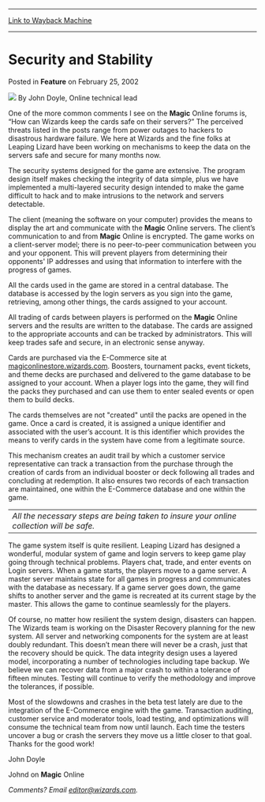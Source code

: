 
---
[Link to Wayback Machine](https://web.archive.org/web/20160113072059/http://magic.wizards.com/en/articles/archive/feature/security-and-stability-2002-02-25)

[_metadata_:author]:- "John Doyle"
[_metadata_:description]:- "One of the more common comments I see on the Magic Online forums is, “How can Wizards keep the cards safe on their servers?” The perceived threats listed in the posts range from power outages to hackers to disastrous hardware failure. We here at Wizards and the fine folks at Leaping Lizard have been working on mechanisms to keep the data on the servers safe and secure for many months now."
[_metadata_:generator]:- "Drupal 7 (http://drupal.org)"
[_metadata_:publish_date]:- "2002-02-25"
[_metadata_:title]:- "Security and Stability"
[_metadata_:wayback_capture_timestamp]:- "2016-01-13 07:20:59+00:00"
[_metadata_:wayback_raw_url]:- "https://web.archive.org/web/20160113072059id_/http://magic.wizards.com/en/articles/archive/feature/security-and-stability-2002-02-25"
[_metadata_:wayback_url]:- "http://magic.wizards.com/en/articles/archive/feature/security-and-stability-2002-02-25"
---


Security and Stability
======================



 Posted in **Feature**
 on February 25, 2002 






![](https://media.magic.wizards.com/styles/auth_small/public/generic-avatar-150_293.png)
By John Doyle, Online technical lead











One of the more common comments I see on the **Magic** Online forums is, “How can Wizards keep the cards safe on their servers?” The perceived threats listed in the posts range from power outages to hackers to disastrous hardware failure. We here at Wizards and the fine folks at Leaping Lizard have been working on mechanisms to keep the data on the servers safe and secure for many months now.

The security systems designed for the game are extensive. The program design itself makes checking the integrity of data simple, plus we have implemented a multi-layered security design intended to make the game difficult to hack and to make intrusions to the network and servers detectable.

The client (meaning the software on your computer) provides the means to display the art and communicate with the **Magic** Online servers. The client’s communication to and from **Magic** Online is encrypted. The game works on a client-server model; there is no peer-to-peer communication between you and your opponent. This will prevent players from determining their opponents' IP addresses and using that information to interfere with the progress of games.

All the cards used in the game are stored in a central database. The database is accessed by the login servers as you sign into the game, retrieving, among other things, the cards assigned to your account.

All trading of cards between players is performed on the **Magic** Online servers and the results are written to the database. The cards are assigned to the appropriate accounts and can be tracked by administrators. This will keep trades safe and secure, in an electronic sense anyway.

Cards are purchased via the E-Commerce site at [magiconlinestore.wizards.com](http://archive.wizards.com/Magic/Magazine/Article.aspx?x=magconlinestore.wizards.com). Boosters, tournament packs, event tickets, and theme decks are purchased and delivered to the game database to be assigned to your account. When a player logs into the game, they will find the packs they purchased and can use them to enter sealed events or open them to build decks.

The cards themselves are not "created" until the packs are opened in the game. Once a card is created, it is assigned a unique identifier and associated with the user’s account. It is this identifier which provides the means to verify cards in the system have come from a legitimate source.

This mechanism creates an audit trail by which a customer service representative can track a transaction from the purchase through the creation of cards from an individual booster or deck following all trades and concluding at redemption. It also ensures two records of each transaction are maintained, one within the E-Commerce database and one within the game.



|  |
| --- |
| *All the necessary steps are being taken to insure your online collection will be safe.* |

The game system itself is quite resilient. Leaping Lizard has designed a wonderful, modular system of game and login servers to keep game play going through technical problems. Players chat, trade, and enter events on Login servers. When a game starts, the players move to a game server. A master server maintains state for all games in progress and communicates with the database as necessary. If a game server goes down, the game shifts to another server and the game is recreated at its current stage by the master. This allows the game to continue seamlessly for the players.

Of course, no matter how resilient the system design, disasters can happen. The Wizards team is working on the Disaster Recovery planning for the new system. All server and networking components for the system are at least doubly redundant. This doesn’t mean there will never be a crash, just that the recovery should be quick. The data integrity design uses a layered model, incorporating a number of technologies including tape backup. We believe we can recover data from a major crash to within a tolerance of fifteen minutes. Testing will continue to verify the methodology and improve the tolerances, if possible.

Most of the slowdowns and crashes in the beta test lately are due to the integration of the E-Commerce engine with the game. Transaction auditing, customer service and moderator tools, load testing, and optimizations will consume the technical team from now until launch. Each time the testers uncover a bug or crash the servers they move us a little closer to that goal. Thanks for the good work!

John Doyle  

Johnd on **Magic** Online

*Comments? Email editor@wizards.com.*







